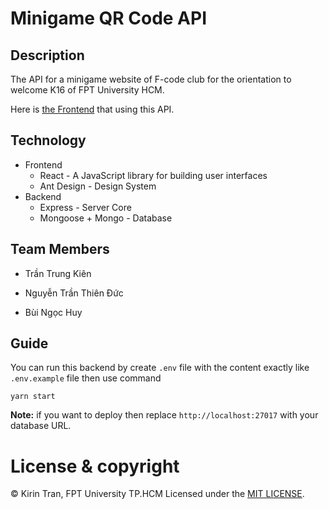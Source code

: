 # Minigame QR Code API

## Description
The API for a minigame website of F-code club for the orientation to welcome K16 of FPT University HCM.

Here is [the Frontend](https://github.com/kien123456k/minigameQR-frontend) that using this API.
## Technology
- Frontend
  - React - A JavaScript library for building user interfaces
  - Ant Design - Design System
- Backend
  - Express - Server Core
  - Mongoose + Mongo - Database
## Team Members

* Trần Trung Kiên
  
* Nguyễn Trần Thiên Đức
  
* Bùi Ngọc Huy

## Guide
You can run this backend by create `.env` file with the content exactly like `.env.example` file then use command 
```
yarn start
```
**Note:** if you want to deploy then replace `http://localhost:27017` with your database URL.

# License & copyright

© Kirin Tran, FPT University TP.HCM
Licensed under the [MIT LICENSE](LICENSE).
